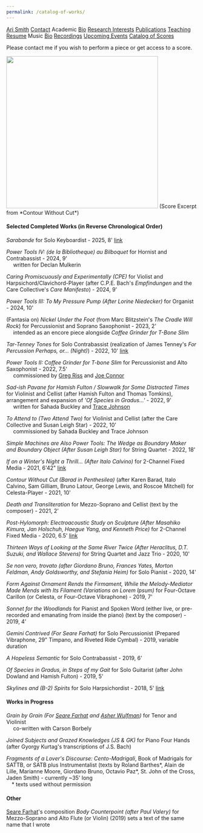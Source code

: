```yaml
---
permalink: /catalog-of-works/
---
```


<div class="sidenav">
  <a href="../">Ari Smith</a>
  <a href="../contact">Contact</a>
  <atitle>Academic</atitle>
  <a href="../academic-bio"><asub>Bio</asub></a>
  <a href="../research-interests"><asub>Research Interests</asub></a>
  <a href="../publications"><asub>Publications</asub></a>
  <a href="../teaching"><asub>Teaching</asub></a>
  <a href="../Ari Smith Resume as of 05-19-2025.pdf" download><asub>Resume</asub></a>
  <atitle>Music</atitle>
  <a href="../music-bio"><asub>Bio</asub></a>
  <a href="../recordings"><asub>Recordings</asub></a>
  <a href="../upcoming"><asub>Upcoming Events</asub></a>
  <a href="../catalog-of-works"><asub>Catalog of Scores</asub></a>
</div>

Please contact me if you wish to perform a piece or get access to a score.

<img src="../Score Excerpt for Website.png" width="400px" height="auto" style="padding-bottom: 0px; margin-bottom: 0px;">  
(Score Excerpt from *Contour Without Cut*)

#### Selected Completed Works (in Reverse Chronological Order)

*Sarabande* for Solo Keyboardist - 2025, 8' [link](https://soundcloud.com/ari-smith-658926111/sarabande)

*Power Tools IV: (de la Bibliotheque) au Bilboquet* for Hornist and Contrabassist - 2024, 9' <br />
&emsp; written for Declan Mulkerin

*Caring Promiscuously and Experimentally (CPE)* for Violist and Harpsichord/Clavichord-Player (after C.P.E. Bach's *Empfindungen* and the Care Collective's *Care Manifesto*) - 2024, 9'

*Power Tools III: To My Pressure Pump (After Lorine Niedecker)* for Organist - 2024, 10'

(Fantasia on) *Nickel Under the Foot* (from Marc Blitzstein's *The Cradle Will Rock*) for Percussionist and Soprano Saxophonist - 2023, 2' <br />
&emsp; intended as an encore piece alongside *Coffee Grinder for T-Bone Slim*

*Tar-Tenney Tones* for Solo Contrabassist (realization of James Tenney's *For Percussion Perhaps, or... (Night)*) - 2022, 10' [link](https://soundcloud.com/ari-smith-658926111/tar-tenney-tones-for-solo-contrabassist)

*Power Tools II: Coffee Grinder for T-bone Slim* for Percussionist and Alto Saxophonist - 2022, 7.5' <br />
&emsp; commissioned by [Greg Riss](https://www.lawrence.edu/people/gregory-riss-lecturer-of-music) and [Joe Connor](http://www.josephconnormusic.com/)

*Sad-ish Pavane for Hamish Fulton / Slowwalk for Some Distracted Times* for Violinist and Cellist (after Hamish Fulton and Thomas Tomkins), arrangement and expansion of *'Of Species in Gradus...'* - 2022, 9' <br />
&emsp; written for Sahada Buckley and [Trace Johnson](http://traceljohnson.com/bio/)

*To Attend to (Two Attend Two)* for Violinist and Cellist (after the Care Collective and Susan Leigh Star) - 2022, 10' <br />
&emsp; commissioned by Sahada Buckley and Trace Johnson

*Simple Machines are Also Power Tools: The Wedge as Boundary Maker and Boundary Object (After Susan Leigh Star)* for String Quartet - 2022, 18'

*If on a Winter's Night a Thrill... (After Italo Calvino)* for 2-Channel Fixed Media - 2021, 6'42" [link](https://soundcloud.com/ari-smith-658926111/sets/if-on-a-summers-night-a-thrill)

*Contour Without Cut (Barad in Penthesilea)* (after Karen Barad, Italo Calvino, Sam Gilliam, Bruno Latour, George Lewis, and Roscoe Mitchell) for Celesta-Player - 2021, 10'

*Death and Transliteration* for Mezzo-Soprano and Cellist (text by the composer) - 2021, 2'

*Post-Hylomorph: Electroacoustic Study on Sculpture (After Masahiko Kimura, Jan Holschuh, Haegue Yang, and Kenneth Price)* for 2-Channel Fixed Media - 2020, 6.5' [link](https://soundcloud.com/ari-smith-658926111/post-hylomorph-electroacoustic-study-on-sculpture-2019)

*Thirteen Ways of Looking at the Same River Twice (After Heraclitus, D.T. Suzuki, and Wallace Stevens)* for String Quartet and Jazz Trio - 2020, 10'

*Se non vero, trovato (after Giordano Bruno, Frances Yates, Morton Feldman, Andy Goldsworthy, and Stefania Heim)* for Solo Pianist - 2020, 14'

*Form Against Ornament Rends the Firmament, While the Melody-Mediator Made Mends with Its Filament (Variations on Lorem Ipsum)* for Four-Octave Carillon (or Celesta, or Four-Octave Vibraphone) - 2019, 7'

*Sonnet for the Woodlands* for Pianist and Spoken Word (either live, or pre-recorded and emanating from inside the piano) (text by the composer) - 2019, 4’

*Gemini Contrived (For Seare Farhat)* for Solo Percussionist (Prepared Vibraphone, 29" Timpano, and Riveted Ride Cymbal) - 2019, variable duration

*A Hopeless Semantic* for Solo Contrabassist - 2019, 6'

*Of Species in Gradus, in Steps of my Gait* for Solo Guitarist (after John Dowland and Hamish Fulton) - 2019, 5'

*Skylines and (B-2) Spirits* for Solo Harpsichordist - 2018, 5' [link](https://soundcloud.com/ari-smith-658926111/skylines-and-b-2-spirits-for-harpsichord)

#### Works in Progress

*Grain by Grain (For [Seare Farhat](https://searefarhat.com/) and [Asher Wulfman](http://www.asherwulfman.com/))* for Tenor and Violinist <br />
&emsp; co-written with Carson Borbely

*Joined Subjects and Grazed Knowledges (JS & GK)* for Piano Four Hands (after Gyorgy Kurtag's transcriptions of J.S. Bach)

*Fragments of a Lover's Discourse: Cento-Madrigali*, Book of Madrigals for SATTB, or SATB plus Instrumentalist (texts by Roland Barthes\*, Alain de Lille, Marianne Moore, Giordano Bruno, Octavio Paz\*, St. John of the Cross, Jaden Smith) - currently ~35' long <br />
&emsp;\* texts used without permission

#### Other

[Seare Farhat](https://searefarhat.com/)'s composition *Body Counterpoint (after Paul Valery)* for Mezzo-Soprano and Alto Flute (or Violin) (2019) sets a text of the same name that I wrote

